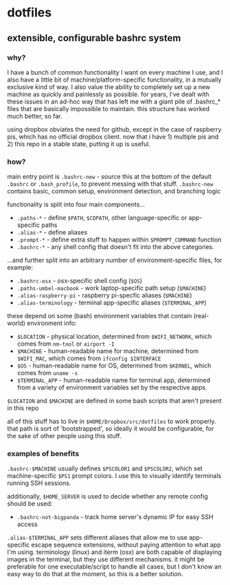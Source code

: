 # dotfiles

## extensible, configurable bashrc system

### why?
I have a bunch of common functionality I want on every machine I use, and I also have a little bit of machine/platform-specific functionality, in a mutually exclusive kind of way. I also value the ability to completely set up a new machine as quickly and painlessly as possible. for years, I've dealt with these issues in an ad-hoc way that has left me with a giant pile of .bashrc_* files that are basically impossible to maintain. this structure has worked much better, so far.

using dropbox obviates the need for github, except in the case of raspberry pis, which has no official dropbox client. now that i have 1) multiple pis and 2) this repo in a stable state, putting it up is useful.

### how?

main entry point is `.bashrc-new` - source this at the bottom of the default `.bashrc` or `.bash_profile`, to prevent messing with that stuff. `.bashrc-new` contains basic, common setup, environment detection, and branching logic

functionality is split into four main components...
* `.paths-*` - define `$PATH`, `$CDPATH`, other language-specific or app-specific paths
* `.alias-*` - define aliases
* `.prompt-*` - define extra stuff to happen within `$PROMPT_COMMAND` function
* `.bashrc-*` - any shell config that doesn't fit into the above categories.

...and further split into an arbitrary number of environment-specific files, for example:
* `.bashrc-osx` - osx-specific shell config (`$OS`)
* `.paths-umbel-macbook` - work laptop-specific path setup (`$MACHINE`)
* `.alias-raspberry-pi` - raspberry pi-specfic aliases (`$MACHINE`)
* `.alias-terminology` - terminal app-specific aliases (`$TERMINAL_APP`)

these depend on some (bash) environment variables that contain (real-world) environment info:
- `$LOCATION` - physical location, determined from `$WIFI_NETWORK`, which comes from `nm-tool` or `airport -I`
- `$MACHINE` - human-readable name for machine, determined from `$WIFI_MAC`, which comes from `ifconfig $INTERFACE`
- `$OS` - human-readable name for OS, determined from `$KERNEL`, which comes from `uname -s`
- `$TERMINAL_APP` - human-readable name for terminal app, determined from a variety of environment variables set by the respective apps.

`$LOCATION` and `$MACHINE` are defined in some bash scripts that aren't present in this repo

all of this stuff has to live in `$HOME/Dropbox/src/dotfiles` to work properly. that path is sort of 'bootstrapped', so ideally it would be configurable, for the sake of other people using this stuff.


### examples of benefits
`.bashrc-$MACHINE` usually defines `$PSCOLOR1` and `$PSCOLOR2`, which set machine-specific `$PS1` prompt colors. I use this to visually identify terminals running SSH sessions.

additionally, `$HOME_SERVER` is used to decide whether any remote config should be used:
* `.bashrc-not-bigpanda` - track home server's dynamic IP for easy SSH access

`.alias-$TERMINAL_APP` sets different aliases that allow me to use app-specific escape sequence extensions, without paying attention to what app I'm using. terminology (linux) and iterm (osx) are both capable of displaying images in the terminal, but they use different mechanisms. it might be preferable for one executable/script to handle all cases, but I don't know an easy way to do that at the moment, so this is a better solution.